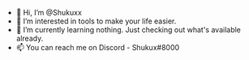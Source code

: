 - 👋 Hi, I’m @Shukuxx
- 👀 I’m interested in tools to make your life easier.
- 🌱 I’m currently learning nothing. Just checking out what's available already.
- 📫 You can reach me on Discord - Shukux#8000

<!---
Shukuxx/Shukuxx is a ✨ special ✨ repository because its `README.md` (this file) appears on your GitHub profile.
You can click the Preview link to take a look at your changes.
--->
